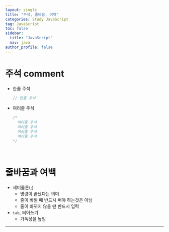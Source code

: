 ```yaml
---
layout: single
title: "주석, 줄바꿈, 여백"
categories: Study JavaScript
tag: JavaScript
toc: false
sidebar:
  title: "JavaScript"
  nav: java
author_profile: false
---
```


# 주석 comment
- 한줄 주석
  ```javascript
  // 한줄 주석
  ```
- 여러줄 주석
  ```javascript
  /*
    여러줄 주석
    여러줄 주석
    여러줄 주석
    여러줄 주석
  */
  ```
<br>

# 줄바꿈과 여백
- 세미콜론(;)
  - 명령이 끝났다는 의미
  - 줄이 바뀔 때 반드시 써야 하는것은 아님
  - 줄이 바뀌지 않을 땐 반드시 입력
- `tab`, 띄어쓰기
  - 가독성을 높임

---
